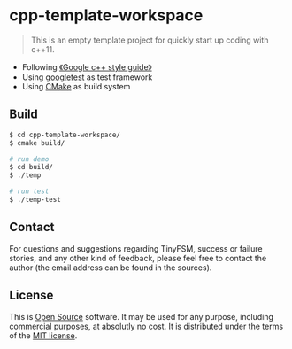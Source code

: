 
# cpp-template-workspace

> This is an empty template project for quickly start up coding with c++11.

- Following [《Google c++ style guide》](https://google.github.io/styleguide/cppguide.html)
- Using [googletest](https://github.com/google/googletest) as test framework
- Using [CMake](https://cmake.org/) as build system

## Build
```bash
$ cd cpp-template-workspace/
$ cmake build/

# run demo
$ cd build/
$ ./temp

# run test
$ ./temp-test
```

## Contact
For questions and suggestions regarding TinyFSM, success or failure stories, and any other kind of feedback, please feel free to contact the author (the email address can be found in the sources).

## License
This is [Open Source](http://www.opensource.org/docs/definition.html) software. It may be used for any purpose, including commercial purposes, at absolutly no cost. It is distributed under the terms of the [MIT license](http://www.opensource.org/licenses/mit-license.html).
